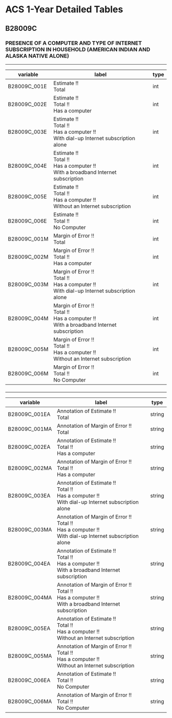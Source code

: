 # ACS 1-Year Detailed Tables

## B28009C

### PRESENCE OF A COMPUTER AND TYPE OF INTERNET SUBSCRIPTION IN HOUSEHOLD (AMERICAN INDIAN AND ALASKA NATIVE ALONE)

___

| variable | label | type |
| ----- | ----- | ----- |
| B28009C_001E | Estimate !!<br>Total | int |
| B28009C_002E | Estimate !!<br>Total !!<br>Has a computer | int |
| B28009C_003E | Estimate !!<br>Total !!<br>Has a computer !!<br>With dial-up Internet subscription alone | int |
| B28009C_004E | Estimate !!<br>Total !!<br>Has a computer !!<br>With a broadband Internet subscription | int |
| B28009C_005E | Estimate !!<br>Total !!<br>Has a computer !!<br>Without an Internet subscription | int |
| B28009C_006E | Estimate !!<br>Total !!<br>No Computer | int |
| B28009C_001M | Margin of Error !!<br>Total | int |
| B28009C_002M | Margin of Error !!<br>Total !!<br>Has a computer | int |
| B28009C_003M | Margin of Error !!<br>Total !!<br>Has a computer !!<br>With dial-up Internet subscription alone | int |
| B28009C_004M | Margin of Error !!<br>Total !!<br>Has a computer !!<br>With a broadband Internet subscription | int |
| B28009C_005M | Margin of Error !!<br>Total !!<br>Has a computer !!<br>Without an Internet subscription | int |
| B28009C_006M | Margin of Error !!<br>Total !!<br>No Computer | int |
### 

___

| variable | label | type |
| ----- | ----- | ----- |
| B28009C_001EA | Annotation of Estimate !!<br>Total | string |
| B28009C_001MA | Annotation of Margin of Error !!<br>Total | string |
| B28009C_002EA | Annotation of Estimate !!<br>Total !!<br>Has a computer | string |
| B28009C_002MA | Annotation of Margin of Error !!<br>Total !!<br>Has a computer | string |
| B28009C_003EA | Annotation of Estimate !!<br>Total !!<br>Has a computer !!<br>With dial-up Internet subscription alone | string |
| B28009C_003MA | Annotation of Margin of Error !!<br>Total !!<br>Has a computer !!<br>With dial-up Internet subscription alone | string |
| B28009C_004EA | Annotation of Estimate !!<br>Total !!<br>Has a computer !!<br>With a broadband Internet subscription | string |
| B28009C_004MA | Annotation of Margin of Error !!<br>Total !!<br>Has a computer !!<br>With a broadband Internet subscription | string |
| B28009C_005EA | Annotation of Estimate !!<br>Total !!<br>Has a computer !!<br>Without an Internet subscription | string |
| B28009C_005MA | Annotation of Margin of Error !!<br>Total !!<br>Has a computer !!<br>Without an Internet subscription | string |
| B28009C_006EA | Annotation of Estimate !!<br>Total !!<br>No Computer | string |
| B28009C_006MA | Annotation of Margin of Error !!<br>Total !!<br>No Computer | string |

